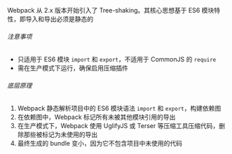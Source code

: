 Webpack 从 2.x 版本开始引入了 Tree-shaking。其核心思想基于 ES6 模块特性，即导入和导出必须是静态的

###### 注意事项

- 只适用于 ES6 模块 `import` 和 `export`，不适用于 CommonJS 的 `require`
- 需在生产模式下运行，确保启用压缩插件

###### 底层原理

1. Webpack 静态解析项目中的 ES6 模块语法 `import` 和 `export`，构建依赖图
2. 在依赖图中，Webpack 标记所有未被其他模块引用的导出
3. 在生产模式下，Webpack 使用 UglifyJS 或 Terser 等压缩工具压缩代码，删除那些被标记为未使用的导出
4. 最终生成的 bundle 变小，因为它不包含项目中未使用的代码